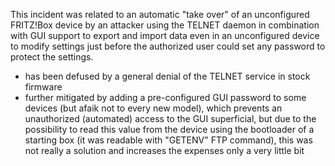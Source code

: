 This incident was related to an automatic "take over" of an unconfigured FRITZ!Box device by an attacker using the TELNET
daemon in combination with GUI support to export and import data even in an unconfigured device to modify settings just 
before the authorized user could set any password to protect the settings.

- has been defused by a general denial of the TELNET service in stock firmware
- further mitigated by adding a pre-configured GUI password to some devices (but afaik not to every new model), which prevents
  an unauthorized (automated) access to the GUI superficial, but due to the possibility to read this value from the device using
  the bootloader of a starting box (it was readable with "GETENV" FTP command), this was not really a solution and increases the 
  expenses only a very little bit
